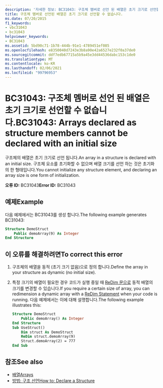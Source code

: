 ```yaml
---
description: '자세한 정보: BC31043: 구조체 멤버로 선언 된 배열은 초기 크기로 선언할 수 없습니다.'
title: 구조체 멤버로 선언된 배열은 초기 크기로 선언할 수 없습니다.
ms.date: 07/20/2015
f1_keywords:
- vbc31043
- bc31043
helpviewer_keywords:
- BC31043
ms.assetid: 5bd90c71-1b78-444b-91e1-4789451ef085
ms.openlocfilehash: e8350040d7243e3b8a90e42a6527e232f0a37de0
ms.sourcegitcommit: ddf7edb67715a5b9a45e3dd44536dabc153c1de0
ms.translationtype: MT
ms.contentlocale: ko-KR
ms.lasthandoff: 02/06/2021
ms.locfileid: "99796953"
---
```

# <a name="bc31043-arrays-declared-as-structure-members-cannot-be-declared-with-an-initial-size"></a><span data-ttu-id="f0114-103">BC31043: 구조체 멤버로 선언 된 배열은 초기 크기로 선언할 수 없습니다.</span><span class="sxs-lookup"><span data-stu-id="f0114-103">BC31043: Arrays declared as structure members cannot be declared with an initial size</span></span>

<span data-ttu-id="f0114-104">구조체의 배열은 초기 크기로 선언 됩니다.</span><span class="sxs-lookup"><span data-stu-id="f0114-104">An array in a structure is declared with an initial size.</span></span> <span data-ttu-id="f0114-105">구조체 요소를 초기화할 수 없으며 배열 크기를 선언 하는 것은 초기화의 한 형태입니다.</span><span class="sxs-lookup"><span data-stu-id="f0114-105">You cannot initialize any structure element, and declaring an array size is one form of initialization.</span></span>

<span data-ttu-id="f0114-106">**오류 ID:** BC31043</span><span class="sxs-lookup"><span data-stu-id="f0114-106">**Error ID:** BC31043</span></span>

## <a name="example"></a><span data-ttu-id="f0114-107">예제</span><span class="sxs-lookup"><span data-stu-id="f0114-107">Example</span></span>

<span data-ttu-id="f0114-108">다음 예제에서는 BC31043를 생성 합니다.</span><span class="sxs-lookup"><span data-stu-id="f0114-108">The following example generates BC31043:</span></span>

```vb
Structure DemoStruct
    Public demoArray(9) As Integer
End Structure
```

## <a name="to-correct-this-error"></a><span data-ttu-id="f0114-109">이 오류를 해결하려면</span><span class="sxs-lookup"><span data-stu-id="f0114-109">To correct this error</span></span>

1. <span data-ttu-id="f0114-110">구조체의 배열을 동적 (초기 크기 없음)으로 정의 합니다.</span><span class="sxs-lookup"><span data-stu-id="f0114-110">Define the array in your structure as dynamic (no initial size).</span></span>

2. <span data-ttu-id="f0114-111">특정 크기의 배열이 필요한 경우 코드가 실행 중일 때 [ReDim 문으로](../statements/redim-statement.md) 동적 배열의 크기를 변경할 수 있습니다.</span><span class="sxs-lookup"><span data-stu-id="f0114-111">If you require a certain size of array, you can redimension a dynamic array with a [ReDim Statement](../statements/redim-statement.md) when your code is running.</span></span> <span data-ttu-id="f0114-112">다음 예제에서는 이에 대해 설명합니다.</span><span class="sxs-lookup"><span data-stu-id="f0114-112">The following example illustrates this:</span></span>

    ```vb
    Structure DemoStruct
        Public demoArray() As Integer
    End Structure
    Sub UseStruct()
        Dim struct As DemoStruct
        ReDim struct.demoArray(9)
        Struct.demoArray(2) = 777
    End Sub
    ```

## <a name="see-also"></a><span data-ttu-id="f0114-113">참조</span><span class="sxs-lookup"><span data-stu-id="f0114-113">See also</span></span>

- [<span data-ttu-id="f0114-114">배열</span><span class="sxs-lookup"><span data-stu-id="f0114-114">Arrays</span></span>](../../programming-guide/language-features/arrays/index.md)
- [<span data-ttu-id="f0114-115">방법: 구조 선언</span><span class="sxs-lookup"><span data-stu-id="f0114-115">How to: Declare a Structure</span></span>](../../programming-guide/language-features/data-types/how-to-declare-a-structure.md)
